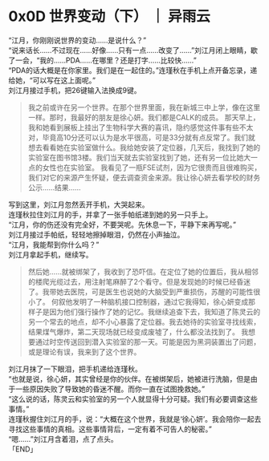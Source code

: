 # 0x0D 世界变动（下） ｜ 异雨云
  
“江月，你刚刚说世界的变动……是说什么？”  
“说来话长……不过现在……好像……只有一点……改变了……”刘江月闭上眼睛，歇了一会，“我的……PDA……在哪里？还是打字……比较快……”  
“PDA的话大概是在你家里。我们是在一起住的。”连瑾秋在手机上点开备忘录，递给她，“可以写在这上面呢。”  
刘江月接过手机，把26键输入法换成9键。  
  
> 我之前或许在另一个世界。在那个世界里面，我在新城三中上学，像在这里一样。那时，我最好的朋友是徐心妍。我们都是CALK的成员。
> 那天早上，我和她看到展板上挂出了生物科学大赛的喜讯，隐约感觉这件事有些不太对，毕竟高10分还可以认为是水平很高，可是33分就有点反常了。我们就想去看看她在实验室做什么。我给她安装了定位器，几天后，我找到了她的实验室在图书馆3楼。我们当天就去实验室找到了她，还有另一位比她大一点的女性也在实验室。
> 我看见了一瓶FSE试剂，因为它很贵而且很难购买，我们对它的来源产生怀疑，便去调查资金来源。我让徐心妍去看学校的财务公示……结果……
  
写到这里，刘江月忽然丢开手机，大哭起来。  
连瑾秋拉住刘江月的手，并拿了一张手帕纸递到她的另一只手上。  
“江月，你的伤还没有完全好，不要哭呢。先休息一下，平静下来再写呢。”  
刘江月接过手帕纸，轻轻地擦掉眼泪，仍然在小声抽泣。  
“江月，我能帮到你什么吗？”  
刘江月拿起手机，继续写。  
  
> 然后她……就被绑架了，我收到了恐吓信。在定位了她的位置后，我从相邻的楼爬光缆过去，用注射笔麻醉了2个看守。但是发现她的时候已经昏迷了。我带她去医院，可是医生也说她的大脑受到严重损伤，苏醒的可能性很小了。
> 何叙他发明了一种脑机接口控制器，通过它我得知，徐心妍变成那样子是因为他们强行操作了她的记忆。我继续追查下去，我知道了陈灵云的另一个常去的地点，却不小心暴露了定位器。我去她待的实验室寻找线索，结果煤气爆炸，第二天现场就已经变成废墟了，什么都没法找到了。
> 我想要通过时空传送回到潜入实验室的那一天。可能是因为黑洞装置出了问题，或是理论有误，我来到了这个世界。
  
刘江月抹了一下眼泪，把手机递给连瑾秋。  
“也就是说，徐心妍，其实曾经是你的伙伴。在被绑架后，她被进行洗脑，但是由于一些原因失败了导致她的昏迷不醒。而你一直在试图挽救她。”  
“这么说的话，陈灵云和实验室的另一个人就显得十分可疑。我们有必要调查这些事情。”  
连瑾秋握住刘江月的手，说：“大概在这个世界，我就是‘徐心妍’。我会陪你一起去寻找这些事情的真相。这些事情背后，一定有着不可告人的秘密。”  
“嗯……”刘江月含着泪，点了点头。  
「END」  
